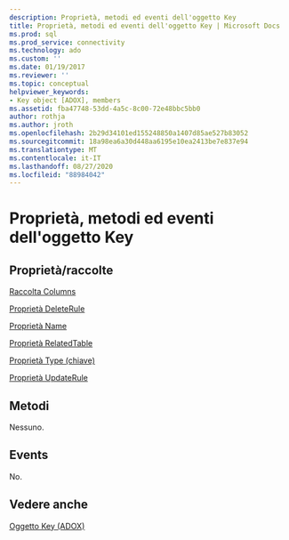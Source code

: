 ```yaml
---
description: Proprietà, metodi ed eventi dell'oggetto Key
title: Proprietà, metodi ed eventi dell'oggetto Key | Microsoft Docs
ms.prod: sql
ms.prod_service: connectivity
ms.technology: ado
ms.custom: ''
ms.date: 01/19/2017
ms.reviewer: ''
ms.topic: conceptual
helpviewer_keywords:
- Key object [ADOX], members
ms.assetid: fba47748-53dd-4a5c-8c00-72e48bbc5bb0
author: rothja
ms.author: jroth
ms.openlocfilehash: 2b29d34101ed155248850a1407d85ae527b83052
ms.sourcegitcommit: 18a98ea6a30d448aa6195e10ea2413be7e837e94
ms.translationtype: MT
ms.contentlocale: it-IT
ms.lasthandoff: 08/27/2020
ms.locfileid: "88984042"
---
```

# <a name="key-object-properties-methods-and-events"></a>Proprietà, metodi ed eventi dell'oggetto Key
## <a name="propertiescollections"></a>Proprietà/raccolte  
 [Raccolta Columns](./columns-collection-adox.md)  
  
 [Proprietà DeleteRule](./deleterule-property-adox.md)  
  
 [Proprietà Name](./name-property-adox.md)  
  
 [Proprietà RelatedTable](./relatedtable-property-adox.md)  
  
 [Proprietà Type (chiave)](./type-property-key-adox.md)  
  
 [Proprietà UpdateRule](./updaterule-property-adox.md)  
  
## <a name="methods"></a>Metodi  
 Nessuno.  
  
## <a name="events"></a>Events  
 No.  
  
## <a name="see-also"></a>Vedere anche  
 [Oggetto Key (ADOX)](./key-object-adox.md)